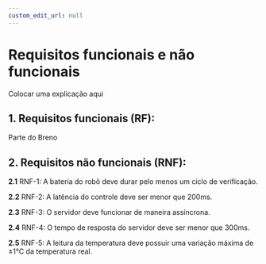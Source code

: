 ```yaml
---
custom_edit_url: null
---
```


# Requisitos funcionais e não funcionais

Colocar uma explicação aqui

## 1. Requisitos funcionais (RF):

Parte do Breno

## 2. Requisitos não funcionais (RNF):

**2.1** RNF-1: A bateria do robô deve durar pelo menos um ciclo de verificação.

**2.2** RNF-2: A latência do controle deve ser menor que 200ms.

**2.3** RNF-3: O servidor deve funcionar de maneira assíncrona.

**2.4** RNF-4: O tempo de resposta do servidor deve ser menor que 300ms.

**2.5** RNF-5: A leitura da temperatura deve possuir uma variação máxima de ±1°C da temperatura real.